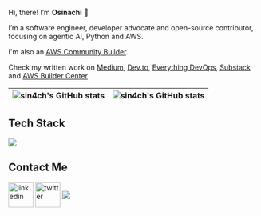 Hi, there! I’m **Osinachi** 👋

I’m a software engineer, developer advocate and open-source contributor, focusing on agentic AI, Python and AWS.

I'm also an <a href="https://builder.aws.com/community/@sin4ch">AWS Community Builder</a>.

Check my written work on <a href="https://medium.com/@sin4ch">Medium</a>, <a href="https://dev.to/sin4ch1">Dev.to</a>, <a href="https://www.everythingdevops.dev/search?query=osinachi+okpara">Everything DevOps</a>, <a href="https://sin4ch1.substack.com">Substack</a> and <a href="https://builder.aws.com/community/@sin4ch">AWS Builder Center</a>

| <img align="center" src="https://github-readme-stats.vercel.app/api?username=sin4ch&theme=transparent&show_icons=true&include_all_commits=true&hide_border=true" alt="sin4ch's GitHub stats" /> | <img align="center" src="https://github-readme-stats.vercel.app/api/top-langs/?username=sin4ch&theme=transparent&langs_count=8&layout=compact&hide_border=true" alt="sin4ch's GitHub stats" /> |
| ------------- | ------------- |


<p align="center">
  <h2>Tech Stack</h2>
  <a href="https://skillicons.dev">
    <img src="https://skillicons.dev/icons?i=aws,git,github,bash,linux,ubuntu,vim,neovim,nginx,html,css,py,fastapi,docker,terraform,postgres,md,notion,vscode" />
  </a>
</p>

<p align="center">
  <h2>Contact Me</h2>
<a href="https://www.linkedin.com/in/osinachiokpara/" target="blank"><img align="center" src="https://skillicons.dev/icons?i=linkedin" alt="linkedin" height="50" width="50" /></a>
<a href="https://twitter.com/sin4ch" target="blank"><img align="center" src="https://skillicons.dev/icons?i=twitter" alt="twitter" height="50" width="50" /></a>
<a href="mailto:okparaosi17@gmail.com" target="blank"><img align="center" src="https://skillicons.dev/icons?i=gmail"></a>
</p>
                                                        
<!--
Languages: Python, Bash, YAML, HTML, CSS, HCL, JSON
AWS: EC2, Rekognition, S3, Lambda, CloudFront, Elemental MediaConvert, IAM, CloudFormation
Tools and Technologies: Git, GitHub, Docker, Nginx, Terraform, GitHub Actions, VSCode, Neovim
**sin4ch/sin4ch** is a ✨ _special_ ✨ repository because its `README.md` (this file) appears on your GitHub profile.

Here are some ideas to get you started:

- 🔭 I’m currently working on 
- 🌱 I’m currently learning ...
- 👯 I’m looking to collaborate on ...
- 🤔 I’m looking for help with ...
- 💬 Ask me about ...
- 📫 How to reach me: ...
- 😄 Pronouns: ...
- ⚡ Fun fact: ...
-->
